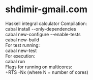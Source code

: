 # shdimir-gmail.com
Haskell integral calculator
Compilation: <br>
cabal install --only-dependencies <br>
cabal new-configure --enable-tests <br>
cabal new-build <br>
For test running: <br>
cabal new-test <br>
For execution: <br>
cabal run <br>
Flags for running on multicores: <br>
+RTS -Nx (where N = number of cores) <br>
